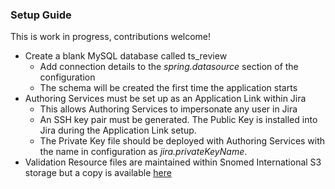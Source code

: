 ### Setup Guide

This is work in progress, contributions welcome!

- Create a blank MySQL database called ts_review
  - Add connection details to the _spring.datasource_ section of the configuration
  - The schema will be created the first time the application starts
- Authoring Services must be set up as an Application Link within Jira
  - This allows Authoring Services to impersonate any user in Jira
  - An SSH key pair must be generated. The Public Key is installed into Jira during the Application Link setup.
  - The Private Key file should be deployed with Authoring Services with the name in configuration as _jira.privateKeyName_. 
- Validation Resource files are maintained within Snomed International S3 storage but a copy is available [here](https://github.com/IHTSDO/validation-resources)

